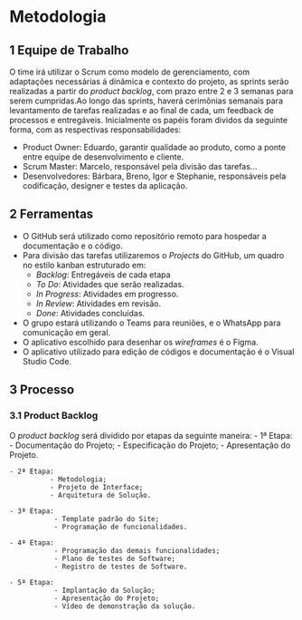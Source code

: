 
# Metodologia

## 1 Equipe de Trabalho

O time irá utilizar o Scrum como modelo de gerenciamento, com adaptações necessárias á dinâmica e contexto do projeto, as sprints serão realizadas a partir do *product backlog*, com prazo entre 2 e 3 semanas para serem cumpridas.Ao longo das sprints, haverá cerimônias semanais para levantamento de tarefas realizadas e ao final de cada, um feedback de processos e entregáveis. Inicialmente os papéis foram dividos da seguinte forma, com as respectivas responsabilidades:
- Product Owner: Eduardo, garantir qualidade ao produto, como a ponte entre equipe de desenvolvimento e cliente.
- Scrum Master: Marcelo, responsável pela divisão das tarefas...
- Desenvolvedores: Bárbara, Breno, Igor e Stephanie, responsáveis pela codificação, designer e testes da aplicação.

## 2 Ferramentas

- O GitHub será utilizado como repositório remoto para hospedar a documentação e o código.
- Para divisão das tarefas utilizaremos o *Projects* do GitHub, um quadro no estilo kanban estruturado em: 
    - *Backlog*: Entregáveis de cada etapa
    - *To Do*: Atividades que serão realizadas.
    - *In Progress*: Atividades em progresso.
    - *In Review*: Atividades em revisão.
    - *Done*: Atividades concluídas.
- O grupo estará utilizando o Teams para reuniões, e o WhatsApp para comunicação em geral.
- O aplicativo escolhido para desenhar os *wireframes* é o Figma.
- O aplicativo utilizado para edição de códigos e documentação é o Visual Studio Code.

## 3 Processo

### 3.1 Product Backlog

O *product backlog* será dividido por etapas da seguinte maneira:
    - 1ª Etapa:
              - Documentação do Projeto;
              - Especificação do Projeto;
              - Apresentação do Projeto.
  
    - 2ª Etapa:
              - Metodologia;
              - Projeto de Interface;
              - Arquitetura de Solução.
    
    - 3ª Etapa:
               - Template padrão do Site;
               - Programação de funcionalidades.
    
    - 4ª Etapa:
               - Programação das demais funcionalidades;
               - Plano de testes de Software;
               - Registro de testes de Software.
    
    - 5ª Etapa:
               - Implantação da Solução;
               - Apresentação do Projeto;
               - Vídeo de demonstração da solução.
